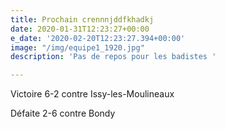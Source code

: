 ```yaml
---
title: Prochain crennnjddfkhadkj
date: 2020-01-31T12:23:27+00:00
e_date: '2020-02-20T12:23:27.394+00:00'
image: "/img/equipe1_1920.jpg"
description: 'Pas de repos pour les badistes '

---
```

Victoire 6-2 contre Issy-les-Moulineaux

Défaite 2-6 contre Bondy